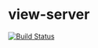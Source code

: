 # view-server

[![Build Status](https://travis-ci.org/intel-hpdd/view-server.svg?branch=master)](https://travis-ci.org/intel-hpdd/view-server)
